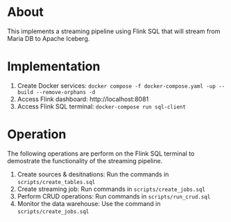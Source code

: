 # About
This implements a streaming pipeline using Flink SQL that will stream from Maria DB to Apache Iceberg.

# Implementation
1. Create Docker services: `docker compose -f docker-compose.yaml -up --build --remove-orphans -d`
1. Access Flink dashboard: http://localhost:8081
1. Access Flink SQL terminal: `docker-compose run sql-client`

# Operation
The following operations are perform on the Flink SQL terminal to demostrate the functionality of the streaming pipeline.
1. Create sources & desitnations: Run the commands in `scripts/create_tables.sql`
1. Create streaming job: Run commands in `scripts/create_jobs.sql`
1. Perform CRUD operations: Run commands in `scripts/run_crud.sql`
1. Monitor the data warehouse: Use the command in `scripts/create_jobs.sql`